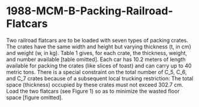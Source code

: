 # 1988-MCM-B-Packing-Railroad-Flatcars

Two railroad flatcars are to be loaded with seven types of packing crates. The crates have the same width and height but varying thickness (t, in cm) and weight (w, in kg). Table 1 gives, for each crate, the thickness, weight, and number available [table omitted]. Each car has 10.2 meters of length available for packing the crates (like slices of toast) and can carry up to 40 metric tons. There is a special constraint on the total number of C_5, C_6, and C_7 crates because of a subsequent local trucking restriction: The total space (thickness) occupied by these crates must not exceed 302.7 cm. Load the two flatcars (see Figure 1) so as to minimize the wasted floor space [figure omitted]. 
